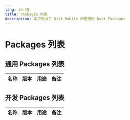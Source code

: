 ```yaml
---
lang: zh-CN
title: Packages 列表
description: 本页列出了 KitX Mobile 所使用的 Dart Packages
---
```


<script setup>
// 用于生成 Packages 列表
import { h } from 'vue'

var icon_url = "https://shields.io/pub/v/";
var pub_url = "https://pub.flutter-io.cn/packages/";

const L = (props, _) => h(
    'tr',
    [
        h('td', props.n),
        h(
            'td',
            [
                props.v,
                h("br"),
                h("a", {href: pub_url + props.n}, h("img", {src: icon_url+props.n + "?label="}))
            ]
        ),
        h('td', props.u),
        h('td', props.m ? props.m : "暂无"),
    ]
)
</script>

# Packages 列表

## 通用 Packages 列表

<table>
<thead><tr><th>名称</th><th>版本</th><th>用途</th><th>备注</th></tr></thead>
<tbody>
<L n="get" v="^4.6.5" u="更好的国际化, 路由, ..." />
<L n="network_info_plus" v="^2.1.4+1" u="获取网络信息" m="由于新版 targetSDK 限制, 最高 2.1.4+1" />
<L n="device_info_plus" v="^8.0.0" u="获取设备信息" />
<L n="flutter_logs" v="^2.1.7" u="日志" />
<L n="sms_receiver" v="^0.4.1" u="短信接收" m="未启用" />
<L n="permission_handler" v="^8.1.4+2" u="权限管理" m="未启用" />
<L n="mac_address" v="^1.0.0" u="获取 MAC" />
<L n="community_material_icon" v="^5.9.55" u="由社区贡献的 Material Design 图标" />
<L n="flutter_blue_plus" v="^1.4.0" u="蓝牙支持" />
<L n="sensors_plus" v="^2.0.1" u="传感器支持" />
<L n="vibration" v="^1.7.6" u="手机震动支持" />
<L n="battery_plus" v="^3.0.2" u="获取电池数据" m="未启用" />
<L n="built_value" v="^8.4.3" u="JSON 序列化支持" />
<L n="built_collection" v="^5.1.1" u="JSON 序列化支持" />
</tbody>
</table>

## 开发 Packages 列表

<table>
<thead><tr><th>名称</th><th>版本</th><th>用途</th><th>备注</th></tr></thead>
<tbody>
<L n="build_runner" v="^2.3.3" u="Build 工具" m="built_value 依赖" />
<L n="flutter_gen" v="^5.1.0" u="生成工具" m="build_runner 依赖" />
<L n="built_value_generator" v="^8.4.2" u="生成工具" m="built_value 依赖" />
</tbody>
</table>

